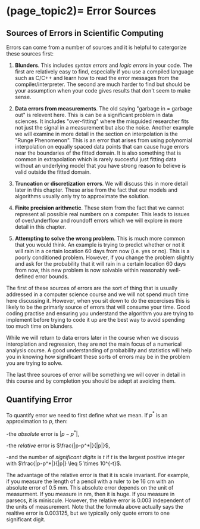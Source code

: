 (page_topic2)=
Error Sources
=======================

## Sources of Errors in Scientific Computing

Errors can come from a number of sources and it is helpful to catergorize these sources first:

1. **Blunders**.  This includes *syntax errors* and *logic errors* in your code.  The first are relatively easy to find, especially if you use a compiled language such as C/C++ and learn how to read the error messages from the compiler/interpreter.  The second are much harder to find but should be your assumption when your code gives results that don't seem to make sense.

2. **Data errors from measurements**.  The old saying "garbage in = garbage out" is relevent here.  This is can be a significant problem in data sciences.  It includes "over-fitting" where the misguided researcher fits not just the signal in a measurement but also the noise.  Another example we will examine in more detail in the section on interpolation is the "Runge Phenomenon".  This is an error that arises from using polynomial interpolation on equally spaced data points that can cause huge errors near the boundaries of the fitted domain.  It is also something that is common in extrapolation which is rarely succesful just fitting data without an underlying model that you have strong reason to believe is valid outside the fitted domain.

3. **Truncation or discretization errors**.  We will discuss this in more detail later in this chapter.  These arise from the fact that our models and algorithms usually only try to approximate the solution.  

4. **Finite precision arithmetic**.  These stem from the fact that we cannot represent all possible real numbers on a computer.  This leads to issues of over/underflow and roundoff errors which we will explore in more detail in this chapter.
5. **Attempting to solve the wrong problem**.  This is much more common that you would think.  An example is trying to predict whether or not it will rain in a certain location 60 days from now (i.e. yes or no).  This is a poorly conditioned problem.  However, if you change the problem slightly and ask for the probability that it will rain in a certain location 60 days from now, this new problem is now solvable within reasonably well-defined error bounds.  

The first of these sources of errors are the sort of thing that is usually addressed in a computer science course and we will not spend much time here discussing it.  However, when you sit down to do the excercises this is likely to be the primarly source of errors that will consume your time.  Good coding practise and ensuring you understand the algorithm you are trying to implement before trying to code it up are the best way to avoid spending too much time on blunders.

While we will return to data errors later in the course when we discuss interoplation and regression, they are not the main focus of a numerical analysis course.  A good understanding of probability and statistics will help you in knowing how significant these sorts of errors may be in the problem you are trying to solve.

The last three sources of error will be something we will cover in detail in this course and by completion you should be adept at avoiding them.  


## Quantifying Error

To quantify error we need to first define what we mean.
If $p^*$ is an approximation to $p$, then:

-the *absolute* error is $|p-p^*|$,

-the *relative* error is $\frac{|p-p^*|}{|p|}$,

-and the number of *significant digits* is $t$ if $t$ is the largest positive integer with $\frac{|p-p^*|}{|p|} \leq 5 \times 10^{-t}$.

The advantage of the relative error is that it is scale invariant.  For example, if you measure the length of a pencil with a ruler to be $16$ cm with an absolute error of $0.5$ mm.  This absolute error depends on the unit of measurment.  If you measure in nm, then it is huge.  If you measure in parsecs, it is miniscule.  However, the relative error is $0.003$ independent of the units of measurement.  Note that the formula above actually says the realtive error is $0.003125$, but we typically only quote errors to one significant digit.

